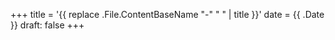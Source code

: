 +++
title = '{{ replace .File.ContentBaseName "-" " " | title }}'
date = {{ .Date }}
draft: false
+++